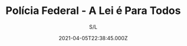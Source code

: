 ---
id: '846be853-dd97-4db6-a004-dc8aed5f80b8'
type: 'movie' # Filme, Série, Anime
title: "Polícia Federal - A Lei é Para Todos"
synopsis: ["2013. Durante a realização da Operação Bidone, a Polícia Federal apreende no interior um caminhão carregado de palmito, que trazia escondido 697 kg de cocaína. A investigação recai na equipe montada por Ivan Romano (Antonio Calloni), sedida em Curitiba e composta também por Beatriz (Flávia Alessandra), Júlio (Bruce Gomlevsky) e Ítalo (Rainer Cadete). As conexões do tráfico os levam ao doleiro Alberto Youssef (Roberto Birindelli) e, posteriormente, ao ex-diretor da Petrobras Paulo Roberto Costa (Roney Facchini), que revela uma imensa estrutura envolvendo construtoras e o governo, de forma a desviar dinheiro público. À medida que a investigação avança, o grupo liderado por Ivan se aproxima cada vez mais de alguns dos políticos mais influentes do país.",
]
originalTitle: "Polícia Federal - A Lei é Para Todos"
date: '2021-04-05T22:38:45.000Z'
update: '2021-04-05T22:38:45.000Z'
releaseDate: '2017-09-07T03:00:00.000Z'
imdb:
  rating: '6.7' # 8.5
  id: '' # tt0470752
duration: '1h 47m'
trailer:
  urls: [
    '1mKrbuZabag',
  ]
tags: ['720p', '720p']
genre: ['Ação'] #
quality: 'WEB-DL 720p' # BluRay, WEB-DL, HDTV, WEB-DL4K, WEB-DLe
format: 'Mkv | Mp4' # MKV, MP4, TS
audio: 'Português' # Dublado, Legendado, Dual Audio, Dub & Leg
subtitle: 'S/L' # Português, inglês,
size: '983 MB | 1.14 GB' # 4.8 GB
audioQuality: 10
videoQuality: 10
directors: []
#  - name: 'Lana Wachowski'
#    image: ''
#  - name: 'Lilly Wachowski'
#    image: ''
cast: []
#  - name: 'Keanu Reeves'
#    image: ''
#    characterName: 'Neo'
writers: []
#  - name: ''
#    image: ''
maturityRating:
  age: '' # L , 10, 12, 14, 16, 18
  topics: [''] # Violence, Illegal drugs, Inappropriate Language, Legal Drugs, Sexual Content, Extreme Violence
###########################################
download:
  
  - url: 'magnet:?xt=urn:btih:8B0EDCB4F95BF40752E13B225DF74DB942F69E25&dn=Pol%C3%ADcia%20Federal%20A%20Lei%20%C3%A9%20Para%20Todos%202017%20%28720p%29%20WWW.BLUDV.COM&tr=udp%3a%2f%2ftracker.openbittorrent.com%3a80%2fannounce&tr=udp%3a%2f%2ftracker.opentrackr.org%3a1337%2fannounce&tr=udp%3a%2f%2f9.rarbg.to%3a2710%2fannounce&tr=udp%3a%2f%2fexplodie.org%3a6969%2fannounce&tr=http%3a%2f%2fglotorrents.pw%3a80%2fannounce&tr=udp%3a%2f%2fp4p.arenabg.com%3a1337%2fannounce&tr=udp%3a%2f%2ftorrent.gresille.org%3a80%2fannounce&tr=udp%3a%2f%2ftracker.aletorrenty.pl%3a2710%2fannounce&tr=udp%3a%2f%2ftracker.coppersurfer.tk%3a6969%2fannounce&tr=udp%3a%2f%2ftracker.piratepublic.com%3a1337%2fannounce'
    resolution: '720p' # 720p, 1080p, 4K,
    audio: 'Dual Áudio' # Dublado, Legendado, Dual Audio
    size: '' # 4.8 GB
    quality: '' # BluRay, WEB-DL
    format: '' # MKV
  - url: 'magnet:?xt=urn:btih:D083654EC13231B09CE5BF1FF238504E56801FCE&dn=Pol%C3%ADcia%20Federal%20A%20Lei%20%C3%A9%20Para%20Todos%202017%20%28720p%20-%20MP4%29%20WWW.BLUDV.COM&tr=udp%3a%2f%2ftracker.openbittorrent.com%3a80%2fannounce&tr=udp%3a%2f%2ftracker.opentrackr.org%3a1337%2fannounce&tr=udp%3a%2f%2f9.rarbg.to%3a2710%2fannounce&tr=udp%3a%2f%2fexplodie.org%3a6969%2fannounce&tr=http%3a%2f%2fglotorrents.pw%3a80%2fannounce&tr=udp%3a%2f%2fp4p.arenabg.com%3a1337%2fannounce&tr=udp%3a%2f%2ftorrent.gresille.org%3a80%2fannounce&tr=udp%3a%2f%2ftracker.aletorrenty.pl%3a2710%2fannounce&tr=udp%3a%2f%2ftracker.coppersurfer.tk%3a6969%2fannounce&tr=udp%3a%2f%2ftracker.piratepublic.com%3a1337%2fannounce'
    resolution: '720p' # 720p, 1080p, 4K,
    audio: 'Dual Áudio' # Dublado, Legendado, Dual Audio
    size: '' # 4.8 GB
    quality: '' # BluRay, WEB-DL
    format: '' # MKV
images:
  cover: '/assets/movies/policia-federal-a-lei-e-para-todos.jpg'
  background: '/assets/movies/'
---